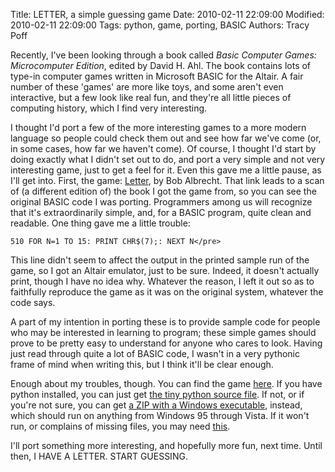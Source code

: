 Title: LETTER, a simple guessing game
Date: 2010-02-11 22:09:00
Modified: 2010-02-11 22:09:00
Tags: python, game, porting, BASIC
Authors: Tracy Poff

Recently, I've been looking through a book called <em>Basic Computer Games: Microcomputer Edition</em>, edited by David H. Ahl. The book contains lots of type-in computer games written in Microsoft BASIC for the Altair. A fair number of these 'games' are more like toys, and some aren't even interactive, but a few look like real fun, and they're all little pieces of computing history, which I find very interesting.

I thought I'd port a few of the more interesting games to a more modern language so people could check them out and see how far we've come (or, in some cases, how far we haven't come). Of course, I thought I'd start by doing exactly what I didn't set out to do, and port a very simple and not very interesting game, just to get a feel for it. Even this gave me a little pause, as I'll get into. First, the game: <a href="http://www.atariarchives.org/basicgames/showpage.php?page=99" target="_blank">Letter</a>, by Bob Albrecht. That link leads to a scan of (a different edition of) the book I got the game from, so you can see the original BASIC code I was porting. Programmers among us will recognize that it's extraordinarily simple, and, for a BASIC program, quite clean and readable. One thing gave me a little trouble:

```
510 FOR N=1 TO 15: PRINT CHR$(7);: NEXT N</pre>
```

This line didn't seem to affect the output in the printed sample run of the game, so I got an Altair emulator, just to be sure. Indeed, it doesn't actually print, though I have no idea why. Whatever the reason, I left it out so as to faithfully reproduce the game as it was on the original system, whatever the code says.

A part of my intention in porting these is to provide sample code for people who may be interested in learning to program; these simple games should prove to be pretty easy to understand for anyone who cares to look. Having just read through quite a lot of BASIC code, I wasn't in a very pythonic frame of mind when writing this, but I think it'll be clear enough.

Enough about my troubles, though. You can find the game <a href="http://bitbucket.org/sopoforic/letter/">here</a>. If you have python installed, you can just get <a href="http://bitbucket.org/sopoforic/letter/raw/4a46e69f19b3/letter.py">the tiny python source file</a>. If not, or if you're not sure, you can get <a href="http://bitbucket.org/sopoforic/letter/downloads/LETTER.zip">a ZIP with a Windows executable</a>, instead, which should run on anything from Windows 95 through Vista. If it won't run, or complains of missing files, you may need <a href="http://www.microsoft.com/downloads/details.aspx?FamilyID=9b2da534-3e03-4391-8a4d-074b9f2bc1bf&amp;displaylang=en">this</a>.

I'll port something more interesting, and hopefully more fun, next time. Until then, I HAVE A LETTER. START GUESSING.